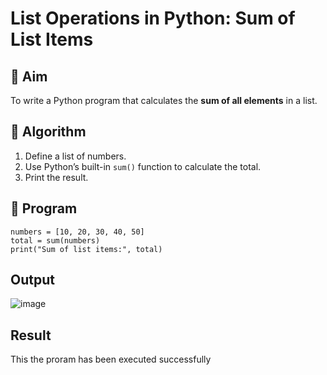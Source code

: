 # List Operations in Python: Sum of List Items

## 🎯 Aim
To write a Python program that calculates the **sum of all elements** in a list.

## 🧠 Algorithm
1. Define a list of numbers.
2. Use Python’s built-in `sum()` function to calculate the total.
3. Print the result.

## 🧾 Program

```
numbers = [10, 20, 30, 40, 50]
total = sum(numbers)
print("Sum of list items:", total)

```
## Output
![image](https://github.com/user-attachments/assets/8cf26da4-6beb-4d9c-b40c-a3f331713ccd)

## Result
This the proram has been executed successfully
